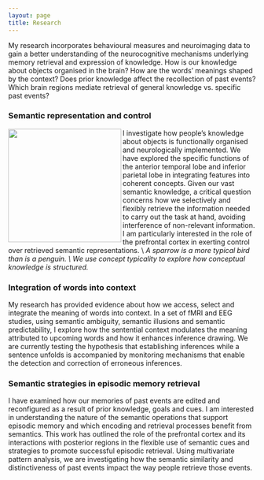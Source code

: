 ```yaml
---
layout: page
title: Research
---
```


My research incorporates behavioural measures and neuroimaging data to gain a better understanding of the neurocognitive mechanisms underlying memory retrieval and expression of knowledge. How is our knowledge about objects organised in the brain? How are the words’ meanings shaped by the context? Does prior knowledge affect the recollection of past events? Which brain regions mediate retrieval of general knowledge vs. specific past events? 

### Semantic representation and control 

<img align="left" width="230" src="https://alraposo.github.io/birds2.jpg">I investigate how people’s knowledge about objects is functionally organised and neurologically implemented. We have explored the specific functions of the anterior temporal lobe and inferior parietal lobe in integrating features into coherent concepts. Given our vast semantic knowledge, a critical question concerns how we selectively and flexibly retrieve the information needed to carry out the task at hand, avoiding interference of non-relevant information. I am particularly interested in the role of the prefrontal cortex in exerting control over retrieved semantic representations. 
\ *A sparrow is a more typical bird than is a penguin. \ We use concept typicality to explore how conceptual knowledge is structured.*

### Integration of words into context

My research has provided evidence about how we access, select and integrate the meaning of words into context. In a set of fMRI and EEG studies, using semantic ambiguity, semantic illusions and semantic predictability, I explore how the sentential context modulates the meaning attributed to upcoming words and how it enhances inference drawing. We are currently testing the hypothesis that establishing inferences while a sentence unfolds is accompanied by monitoring mechanisms that enable the detection and correction of erroneous inferences.

### Semantic strategies in episodic memory retrieval

I have examined how our memories of past events are edited and reconfigured as a result of prior knowledge, goals and cues. I am interested in understanding the nature of the semantic operations that support episodic memory and which encoding and retrieval processes benefit from semantics. This work has outlined the role of the prefrontal cortex and its interactions with posterior regions in the flexible use of semantic cues and strategies to promote successful episodic retrieval. Using multivariate pattern analysis, we are investigating how the semantic similarity and distinctiveness of past events impact the way people retrieve those events.
